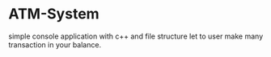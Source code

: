 # ATM-System
simple console application with c++  and file structure let to user make many transaction in your balance.

